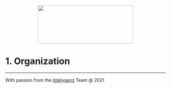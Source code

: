 <div align="center">
<img src="http://photos.prnewswire.com/prnfull/20141022/153661LOGO?p=publish"  width="300" height="120">
</div>

# 1. Organization 

---
With passion from the [Intelygenz](https://www.intelygenz.com) Team @ 2021
